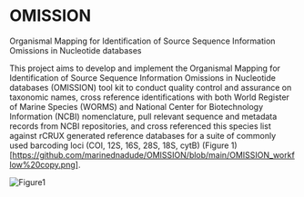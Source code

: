# OMISSION

Organismal Mapping for Identification of Source Sequence Information Omissions in Nucleotide databases

This project aims to develop and implement the Organismal Mapping for Identification of Source Sequence Information Omissions in Nucleotide databases (OMISSION) tool kit to conduct quality control and assurance on taxonomic names, cross reference identifications with both World Register of Marine Species (WORMS) and National Center for Biotechnology Information (NCBI) nomenclature, pull relevant sequence and metadata records from NCBI repositories, and cross referenced this species list against rCRUX generated reference databases for a suite of commonly used barcoding loci (COI, 12S, 16S, 28S, 18S, cytB) (Figure 1)[https://github.com/marinednadude/OMISSION/blob/main/OMISSION_workflow%20copy.png].


![Figure1](OMISSION_workflow%20copy.png)
